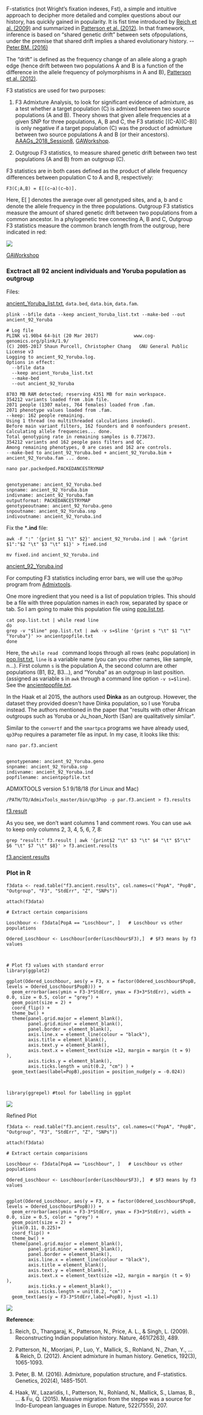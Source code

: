 F-statistics (not Wright’s fixation indexes, Fst), a simple and intuitive approach to decipher more detailed and complex questions about our history, has quickly gained in popularity. It is fist time introduced by [Reich et al. (2009)](https://www.nature.com/articles/nature08365) and summarized in [Patterson et al. (2012)](https://www.genetics.org/content/192/3/1065). In that framework, inference is based on “shared genetic drift” between sets ofpopulations, under the premise that shared drift implies a
shared evolutionary history. -- [Peter,BM. (2016)](https://www.genetics.org/content/202/4/1485.abstract)


The “drift” is defined as the frequency change of an allele along a graph edge (hence drift between two populations A and B is a function of the difference in the allele frequency of polymorphisms in A and B), [Patterson et al. (2012)](https://www.genetics.org/content/192/3/1065).


F3 statistics are used for two purposes:

1. F3 Admixture Analysis, to look for significant evidence of admixture, as a test whether a target population (C) is admixed between two source populations (A and B). Theory shows that given allele frequencies at a given SNP for three populations, A, B and C, the F3 statistic [(C-A)(C-B)] is only negative if a target population (C) was the product of admixture between two source populations A and B (or their ancestors). [AAAGs_2018_Session8](https://github.com/Sagui-omics/AAAGs_2018/tree/master/Session8_Admixture_Introgression), [GAWorkshop](https://gaworkshop.readthedocs.io/en/latest/contents/06_f3/f3.html).

2. Outgroup F3 statistics, to measure shared genetic drift between two test populations (A and B) from an outgroup (C).


F3 statistics are in both cases defined as the product of allele frequency differences between population C to A and B, respectively:

```F3(C;A,B) = E[(c−a)(c−b)].```

Here, E[ ] denotes the average over all genotyped sites, and a, b and c denote the allele frequency in the three populations. Outgroup F3 statistics measure the amount of shared genetic drift between two populations from a common ancestor. In a phylogenetic tree connecting A, B and C, Outgroup F3 statistics measure the common branch length from the outgroup, here indicated in red:

![](Images/f3-tree.png)

[GAWorkshop](https://gaworkshop.readthedocs.io/en/latest/contents/06_f3/f3.html)


### Exctract all 92 ancient individuals and Yoruba population as outgroup

Files:

[ancient_Yoruba_list.txt](ancient_Yoruba_list.txt), ```data.bed```, ```data.bim```, ```data.fam```.


```
plink --bfile data --keep ancient_Yoruba_list.txt --make-bed --out ancient_92_Yoruba

# Log file
PLINK v1.90b4 64-bit (20 Mar 2017)             www.cog-genomics.org/plink/1.9/
(C) 2005-2017 Shaun Purcell, Christopher Chang   GNU General Public License v3
Logging to ancient_92_Yoruba.log.
Options in effect:
  --bfile data
  --keep ancient_Yoruba_list.txt
  --make-bed
  --out ancient_92_Yoruba

8703 MB RAM detected; reserving 4351 MB for main workspace.
354212 variants loaded from .bim file.
2071 people (1307 males, 764 females) loaded from .fam.
2071 phenotype values loaded from .fam.
--keep: 162 people remaining.
Using 1 thread (no multithreaded calculations invoked).
Before main variant filters, 162 founders and 0 nonfounders present.
Calculating allele frequencies... done.
Total genotyping rate in remaining samples is 0.773673.
354212 variants and 162 people pass filters and QC.
Among remaining phenotypes, 0 are cases and 162 are controls.
--make-bed to ancient_92_Yoruba.bed + ancient_92_Yoruba.bim +
ancient_92_Yoruba.fam ... done.
```

```
nano par.packedped.PACKEDANCESTRYMAP 


genotypename: ancient_92_Yoruba.bed
snpname: ancient_92_Yoruba.bim
indivname: ancient_92_Yoruba.fam
outputformat: PACKEDANCESTRYMAP
genotypeoutname: ancient_92_Yoruba.geno
snpoutname: ancient_92_Yoruba.snp
indivoutname: ancient_92_Yoruba.ind
```

Fix the ***.ind** file:

```
awk -F ":" '{print $1 "\t" $2}' ancient_92_Yoruba.ind | awk '{print $1":"$2 "\t" $3 "\t" $1}' > fixed.ind

mv fixed.ind ancient_92_Yoruba.ind
```
[ancient_92_Yoruba.ind](ancient_92_Yoruba.ind)


For computing F3 statistics including error bars, we will use the ```qp3Pop``` program from [Admixtools](https://github.com/DReichLab/AdmixTools).

One more ingredient that you need is a list of population triples. This should be a file with three population names in each row, separated by space or tab. So I am going to make this population file using [pop.list.txt](pop.list.txt).

```
cat pop.list.txt | while read line
do 
grep -v "$line" pop.list.txt | awk -v s=$line '{print s "\t" $1 "\t" "Yoruba"}' >> ancientpopfile.txt
done

```
Here, the ```while read ``` command loops through all rows (eahc population) in [pop.list.txt](pop.list.txt), ```line``` is a variable name (you can you other names, like sample, n...). First column ```s``` is the population A, the second column are other populations (B1, B2, B3...), and “Yoruba” as an outgroup in last position. (assigned as variable s in ```awk``` through a command line option ```-v s=$line```). See the [ancientpopfile.txt](ancientpopfile.txt).


In the Haak et al 2015, the authors used **Dinka** as an outgroup. However, the dataset they provided doesn't have Dinka population, so I use Yoruba instead. The authors mentioned in the paper that "results with other African outgroups such as Yoruba or Ju_hoan_North (San) are qualitatively similar".


Similar to the ```convertf``` and the ```smartpca``` programs we have already used, ```qp3Pop``` requires a parameter file as input. 
In my case, it looks like this:

```
nano par.f3.ancient


genotypename: ancient_92_Yoruba.geno
snpname: ancient_92_Yoruba.snp
indivname: ancient_92_Yoruba.ind
popfilename: ancientpopfile.txt
```

ADMIXTOOLS version 5.1  9/18/18 (for Linux and Mac)

```
/PATH/TO/AdmixTools_master/bin/qp3Pop -p par.f3.ancient > f3.results

```
[f3.result](f3.result)


As you see, we don’t want columns 1 and comment rows. You can use ```awk``` to keep only columns 2, 3, 4, 5, 6, 7, 8:

```
grep "result:" f3.result | awk '{print$2 "\t" $3 "\t" $4 "\t" $5"\t" $6 "\t" $7 "\t" $8}' > f3.ancient.results
```
[f3.ancient.results](f3.ancient.results)

### Plot in R

```
f3data <- read.table("f3.ancient.results", col.names=c("PopA", "PopB", "Outgroup", "F3", "StdErr", "Z", "SNPs"))

attach(f3data)

# Extract certain comparisions 

Loschbour <- f3data[PopA == "Loschbour", ]   # Loschbour vs other populations

Odered_Loschbour <- Loschbour[order(Loschbour$F3),]  # $F3 means by f3 values



# Plot f3 values with standard error
library(ggplot2)

ggplot(Odered_Loschbour, aes(y = F3, x = factor(Odered_Loschbour$PopB, levels = Odered_Loschbour$PopB))) +
  geom_errorbar(aes(ymin = F3-3*StdErr, ymax = F3+3*StdErr), width = 0.0, size = 0.5, color = "grey") +
  geom_point(size = 2) +
  coord_flip() +
  theme_bw() +
  theme(panel.grid.major = element_blank(),
        panel.grid.minor = element_blank(),
        panel.border = element_blank(),
        axis.line.x = element_line(colour = "black"),
        axis.title = element_blank(),
        axis.text.y = element_blank(),
        axis.text.x = element_text(size =12, margin = margin (t = 9) ),
        axis.ticks.y = element_blank(),
        axis.ticks.length = unit(0.2, "cm") ) +
  geom_text(aes(label=PopB),position = position_nudge(y = -0.024))



library(ggrepel) #tool for labelling in ggplot

```
![](Images/Loschbour.png)

Refined Plot

```
f3data <- read.table("f3.ancient.results", col.names=c("PopA", "PopB", "Outgroup", "F3", "StdErr", "Z", "SNPs"))

attach(f3data)

# Extract certain comparisions 

Loschbour <- f3data[PopA == "Loschbour", ]   # Loschbour vs other populations

Odered_Loschbour <- Loschbour[order(Loschbour$F3),]  # $F3 means by f3 values


ggplot(Odered_Loschbour, aes(y = F3, x = factor(Odered_Loschbour$PopB, levels = Odered_Loschbour$PopB))) +
  geom_errorbar(aes(ymin = F3-3*StdErr, ymax = F3+3*StdErr), width = 0.0, size = 0.5, color = "grey") +
  geom_point(size = 2) +
  ylim(0.11, 0.225)+
  coord_flip() +
  theme_bw() +
  theme(panel.grid.major = element_blank(),
        panel.grid.minor = element_blank(),
        panel.border = element_blank(),
        axis.line.x = element_line(colour = "black"),
        axis.title = element_blank(),
        axis.text.y = element_blank(),
        axis.text.x = element_text(size =12, margin = margin (t = 9) ),
        axis.ticks.y = element_blank(),
        axis.ticks.length = unit(0.2, "cm")) +
  geom_text(aes(y = F3-3*StdErr,label=PopB), hjust =1.1)
```
![](Images/Loschbour_refined.png)


**Reference**:

1. Reich, D., Thangaraj, K., Patterson, N., Price, A. L., & Singh, L. (2009). Reconstructing Indian population history. Nature, 461(7263), 489.

2. Patterson, N., Moorjani, P., Luo, Y., Mallick, S., Rohland, N., Zhan, Y., ... & Reich, D. (2012). Ancient admixture in human history. Genetics, 192(3), 1065-1093.

3. Peter, B. M. (2016). Admixture, population structure, and F-statistics. Genetics, 202(4), 1485-1501.

4. Haak, W., Lazaridis, I., Patterson, N., Rohland, N., Mallick, S., Llamas, B., ... & Fu, Q. (2015). Massive migration from the steppe was a source for Indo-European languages in Europe. Nature, 522(7555), 207.

